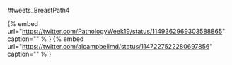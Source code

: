 #tweets_BreastPath4

{% embed url="https://twitter.com/PathologyWeek19/status/1149362969303588865"  caption="" % }
{% embed url="https://twitter.com/alcampbellmd/status/1147227522280697856"  caption="" % }

